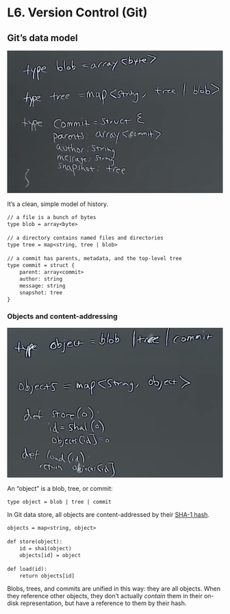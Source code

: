 # L6. Version Control \(Git\)

## Git’s data model

![](.gitbook/assets/screen-shot-2021-02-26-at-14.35.57.png)

It’s a clean, simple model of history.

```text
// a file is a bunch of bytes
type blob = array<byte>

// a directory contains named files and directories
type tree = map<string, tree | blob>

// a commit has parents, metadata, and the top-level tree
type commit = struct {
    parent: array<commit>
    author: string
    message: string
    snapshot: tree
}
```



### Objects and content-addressing <a id="objects-and-content-addressing"></a>

![](.gitbook/assets/screen-shot-2021-02-26-at-14.39.42.png)

An “object” is a blob, tree, or commit:

```text
type object = blob | tree | commit
```

In Git data store, all objects are content-addressed by their [SHA-1 hash](https://en.wikipedia.org/wiki/SHA-1).

```text
objects = map<string, object>

def store(object):
    id = sha1(object)
    objects[id] = object

def load(id):
    return objects[id]
```

Blobs, trees, and commits are unified in this way: they are all objects. When they reference other objects, they don’t actually _contain_ them in their on-disk representation, but have a reference to them by their hash.

